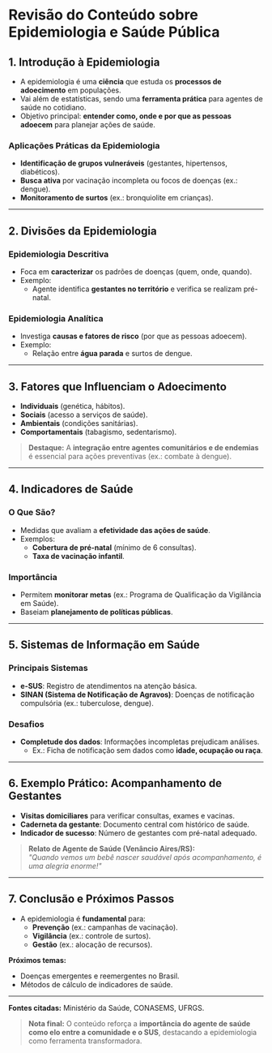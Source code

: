 # **Revisão do Conteúdo sobre Epidemiologia e Saúde Pública**  

## **1. Introdução à Epidemiologia**  
- A epidemiologia é uma **ciência** que estuda os **processos de adoecimento** em populações.  
- Vai além de estatísticas, sendo uma **ferramenta prática** para agentes de saúde no cotidiano.  
- Objetivo principal: **entender como, onde e por que as pessoas adoecem** para planejar ações de saúde.  

### **Aplicações Práticas da Epidemiologia**  
- **Identificação de grupos vulneráveis** (gestantes, hipertensos, diabéticos).  
- **Busca ativa** por vacinação incompleta ou focos de doenças (ex.: dengue).  
- **Monitoramento de surtos** (ex.: bronquiolite em crianças).  

---  

## **2. Divisões da Epidemiologia**  
### **Epidemiologia Descritiva**  
- Foca em **caracterizar** os padrões de doenças (quem, onde, quando).  
- Exemplo:  
  - Agente identifica **gestantes no território** e verifica se realizam pré-natal.  

### **Epidemiologia Analítica**  
- Investiga **causas e fatores de risco** (por que as pessoas adoecem).  
- Exemplo:  
  - Relação entre **água parada** e surtos de dengue.  

---  

## **3. Fatores que Influenciam o Adoecimento**  
- **Individuais** (genética, hábitos).  
- **Sociais** (acesso a serviços de saúde).  
- **Ambientais** (condições sanitárias).  
- **Comportamentais** (tabagismo, sedentarismo).  

> **Destaque:** A **integração entre agentes comunitários e de endemias** é essencial para ações preventivas (ex.: combate à dengue).  

---  

## **4. Indicadores de Saúde**  
### **O Que São?**  
- Medidas que avaliam a **efetividade das ações de saúde**.  
- Exemplos:  
  - **Cobertura de pré-natal** (mínimo de 6 consultas).  
  - **Taxa de vacinação infantil**.  

### **Importância**  
- Permitem **monitorar metas** (ex.: Programa de Qualificação da Vigilância em Saúde).  
- Baseiam **planejamento de políticas públicas**.  

---  

## **5. Sistemas de Informação em Saúde**  
### **Principais Sistemas**  
- **e-SUS**: Registro de atendimentos na atenção básica.  
- **SINAN (Sistema de Notificação de Agravos)**: Doenças de notificação compulsória (ex.: tuberculose, dengue).  

### **Desafios**  
- **Completude dos dados**: Informações incompletas prejudicam análises.  
  - Ex.: Ficha de notificação sem dados como **idade, ocupação ou raça**.  

---  

## **6. Exemplo Prático: Acompanhamento de Gestantes**  
- **Visitas domiciliares** para verificar consultas, exames e vacinas.  
- **Caderneta da gestante**: Documento central com histórico de saúde.  
- **Indicador de sucesso**: Número de gestantes com pré-natal adequado.  

> **Relato de Agente de Saúde (Venâncio Aires/RS):**  
> *"Quando vemos um bebê nascer saudável após acompanhamento, é uma alegria enorme!"*  

---  

## **7. Conclusão e Próximos Passos**  
- A epidemiologia é **fundamental** para:  
  - **Prevenção** (ex.: campanhas de vacinação).  
  - **Vigilância** (ex.: controle de surtos).  
  - **Gestão** (ex.: alocação de recursos).  

**Próximos temas:**  
- Doenças emergentes e reemergentes no Brasil.  
- Métodos de cálculo de indicadores de saúde.  

---  
**Fontes citadas:** Ministério da Saúde, CONASEMS, UFRGS.  

> **Nota final:** O conteúdo reforça a **importância do agente de saúde como elo entre a comunidade e o SUS**, destacando a epidemiologia como ferramenta transformadora.